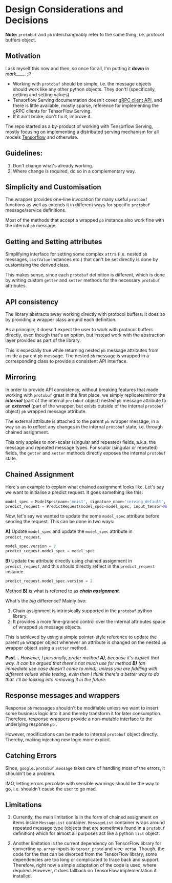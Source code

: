 # **Design** Considerations and Decisions

**Note:**  `protobuf` and `pb` interchangeably refer to the same thing, i.e. protocol buffers object.

## Motivation

I ask myself this now and then, so once for all, I'm putting it **down** in *mark____*.  ;P

- Working with `protobuf` should be simple, i.e. the message objects should work like any other python objects. They don't! (specifically, getting and setting values)
- Tensorflow Serving documentation doesn't cover [gRPC client API](https://github.com/tensorflow/serving/tree/master/tensorflow_serving/apis), and there is little available, mostly sparse, reference for implementing the gRPC clients for TensorFlow Serving.
- If it ain't broke, don't fix it, improve it.

The repo started as a by-product of working with Tensorflow Serving, mostly focusing on implementing a distributed serving mechanism for all models [Tensorflow](https://www.tensorflow.org/) and otherwise.

## Guidelines:

1. Don't change what's already working.
2. Where change is required, do so in a complementary way.

## Simplicity and Customisation

The wrapper provides one-line invocation for many useful  `protobuf` functions as well as extends it in different ways for specific `protobuf` message/service definitions. 

Most of the methods that accept a wrapped `pb` instance also work fine with the internal `pb` message.

## Getting and Setting attributes

Simplifying interface for setting some complex `attr`s (i.e. nested `pb` messages, `ListValue` instances etc.) that can't be set directly is done by customising the derived class. 

This makes sense, since each `protobuf` definition is different, which is done by writing custom `getter` and `setter` methods for the necessary `protobuf` attributes.

## API consistency

The library abstracts away working directly with protocol buffers. It does so by providing a wrapper class around each definition.

As a principle, it doesn't expect the user to work with protocol buffers directly, even though that's an option, but instead work with the abstraction layer provided as part of the library. 

This is especially true while returning nested `pb` message attributes from inside a parent `pb` message. The nested `pb` message is wrapped in a corresponding class to provide a consistent API interface.

## Mirroring

In order to provide API consistency, without breaking features that made working with `protobuf` great in the first place,  we simply replicate/mirror the ***internal*** (part of the internal `protobuf` object) nested `pb` message attribute to an ***external*** (part of the wrapper, but exists outside of the internal `protobuf` object) `pb` wrapped message attribute. 

The external attribute is attached to the parent `pb` wrapper message, in a way so as to reflect any changes in the internal `protobuf` state, i.e. through chained assignment. 

This only applies to non-scalar (singular and repeated) fields, a.k.a. the message and repeated message types.  For scalar (singular or repeated) fields, the `getter` and `setter` methods directly exposes the internal `protobuf` state.

## Chained Assignment

Here's an example to explain what chained assignment looks like. Let's say we want to initialise a predict request. It goes something like this:

```python
model_spec = ModelSpec(name='mnist', signature_name='serving_default', version=1)
predict_request = PredictRequest(model_spec=model_spec, input_tensor=None)
```

Now, let's say we wanted to update the some `model_spec` attribute before sending the request. This can be done in two ways:

**A)** Update `model_spec` and update the `model_spec` attribute in `predict_request`.

```python
model_spec.version = 2
predict_request.model_spec = model_spec
```

**B)** Update the attribute directly using chained assignment in `predict_request`, and this should directly reflect in the `predict_request` instance.

```python
predict_request.model_spec.version = 2
```

Method **B)** is what is referred to as ***chain assignment***. 

What's the *big* difference? Mainly *two*: 

1. Chain assignment is intrinsically supported in the `protobuf` python library.
2. It provides a more fine-grained control over the internal attributes space of wrapped `pb` message objects.

This is achieved by using a simple pointer-style reference to update the parent `pb` wrapper object whenever an attribute is changed on the nested `pb` wrapper object using a `setter` method.

**Psst...** *However, I personally, prefer method **A)**, because it's explicit that way. It can be argued that there's not much use for method **B)** (an immediate use case doesn't come to mind), unless you are fiddling with different values while testing, even then I think there's a better way to do that. I'll be looking into removing it in the future.*

## Response messages and wrappers

Response `pb` messages shouldn't be modifiable unless we want to insert some business logic into it and thereby transform it for later consumption. Therefore, response wrappers provide a non-mutable interface to the underlying response `pb` .

However, modifications can be made to internal `protobuf` object directly. Thereby, making injecting new logic more explicit.

## Catching Errors

Since, `google.protobuf.message` takes care of handling most of the errors, it shouldn't be a problem. 

IMO, letting  errors percolate with sensible warnings should be the way to go, i.e. shouldn't cause the user to go mad. 

## Limitations

1. Currently, the main limitation is in the form of chained assignment on items inside `MessageList` container. `MessageList` container wraps around repeated message type (objects that are sometimes found in a `protobuf` definition) which for almost all purposes act like a python `list` object.

2. Another limitation is the current dependency on TensorFlow library for converting `np.array` inputs to `tensor_proto` and vice-versa. Though, the code for the that can be divorced from the TensorFlow library, some dependencies are too long or complicated to trace back and support. Therefore, right now a simple adaptation of the code is used, where required. However, it does fallback on TensorFlow implementation if installed.
